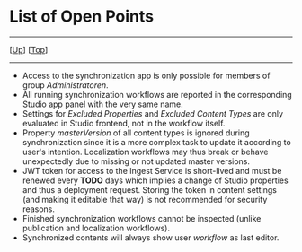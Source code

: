 # List of Open Points

--------------------------------------------------------------------------------

\[[Up](README.md)\] \[[Top](#top)\]

--------------------------------------------------------------------------------

* Access to the synchronization app is only possible for members of group _Administratoren_.
* All running synchronization workflows are reported in the corresponding Studio app panel with the very same name.  
* Settings for _Excluded Properties_ and _Excluded Content Types_ are only evaluated in Studio frontend, not in the workflow itself. 
* Property _masterVersion_ of all content types is ignored during synchronization since it is a more complex task to update it according to user's intention. Localization workflows may thus break or behave unexpectedly due to missing or not updated master versions.
* JWT token for access to the Ingest Service is short-lived and must be renewed every **TODO** days which implies a change of Studio properties and thus a deployment request. Storing the token in content settings (and making it editable that way) is not recommended for security reasons.
* Finished synchronization workflows cannot be inspected (unlike publication and localization workflows). 
* Synchronized contents will always show user _workflow_ as last editor.
